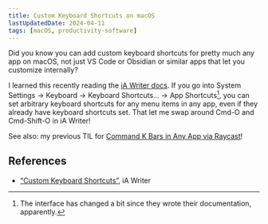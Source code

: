 ```yaml
---
title: Custom Keyboard Shortcuts on macOS
lastUpdatedDate: 2024-04-11
tags: [macOS, productivity-software]
---
```


Did you know you can add custom keyboard shortcuts for pretty much any app on macOS, not just VS Code or Obsidian or similar apps that let you customize internally?

I learned this recently reading the [iA Writer docs](https://ia.net/writer/support/basics/shortcuts?tab=mac#custom-keyboard-shortcuts-mac). If you go into System Settings -> Keyboard -> Keyboard Shortcuts... -> App Shortcuts[^change], you can set arbitrary keyboard shortcuts for any menu items in any app, even if they already have keyboard shortcuts set. That let me swap around Cmd-O and Cmd-Shift-O in iA Writer!

See also: my previous TIL for [Command K Bars in Any App via Raycast](https://rwblickhan.org/technical/til/20230802-command-k-via-raycast/)!

## References

- [“Custom Keyboard Shortcuts”](https://ia.net/writer/support/basics/shortcuts?tab=mac#custom-keyboard-shortcuts-mac), iA Writer

[^change]: The interface has changed a bit since they wrote their documentation, apparently.